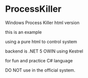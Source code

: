 # ProcessKiller
Windows Process Killer html version  


this is an example  

using a pure html to control system  

backend is .NET 5 OWIN using Kestrel  



for fun and practice C# language  

DO NOT use in the official system.  